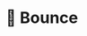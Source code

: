 # 🌌 Bounce

<!-- not receicing direct message immediately (socket) -->
<!-- fix auto scrolling to the bottom when opening a new chat, also make chat appear on the bottom -->
<!-- you are probably sending multiple requests to get attachments, i moved it to watch(room id) and now i dont need to do this manually -->

<!-- create pinned messages panel (button in message context) (OPTIONAL) -->
<!-- redis (online status) -->
<!-- tests -->
<!-- optimization -->
<!-- deploy (Render or something like this) -->
